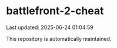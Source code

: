 # battlefront-2-cheat

Last updated: 2025-06-24 01:04:59

This repository is automatically maintained.
